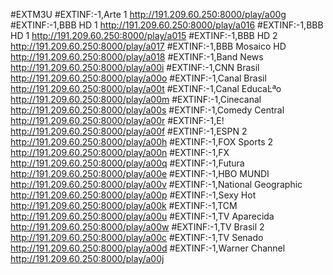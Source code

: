 #EXTM3U
#EXTINF:-1,Arte 1
http://191.209.60.250:8000/play/a00g
#EXTINF:-1,BBB HD 1
http://191.209.60.250:8000/play/a016
#EXTINF:-1,BBB HD 1
http://191.209.60.250:8000/play/a015
#EXTINF:-1,BBB HD 2
http://191.209.60.250:8000/play/a017
#EXTINF:-1,BBB Mosaico HD
http://191.209.60.250:8000/play/a018
#EXTINF:-1,Band News
http://191.209.60.250:8000/play/a00i
#EXTINF:-1,CNN Brasil
http://191.209.60.250:8000/play/a00o
#EXTINF:-1,Canal Brasil
http://191.209.60.250:8000/play/a00t
#EXTINF:-1,Canal EducaĿªo
http://191.209.60.250:8000/play/a00m
#EXTINF:-1,Cinecanal
http://191.209.60.250:8000/play/a00s
#EXTINF:-1,Comedy Central
http://191.209.60.250:8000/play/a00r
#EXTINF:-1,E!
http://191.209.60.250:8000/play/a00f
#EXTINF:-1,ESPN 2
http://191.209.60.250:8000/play/a00h
#EXTINF:-1,FOX Sports 2
http://191.209.60.250:8000/play/a00n
#EXTINF:-1,FX
http://191.209.60.250:8000/play/a00q
#EXTINF:-1,Futura
http://191.209.60.250:8000/play/a00e
#EXTINF:-1,HBO MUNDI
http://191.209.60.250:8000/play/a00v
#EXTINF:-1,National Geographic
http://191.209.60.250:8000/play/a00p
#EXTINF:-1,Sexy Hot
http://191.209.60.250:8000/play/a00k
#EXTINF:-1,TCM
http://191.209.60.250:8000/play/a00u
#EXTINF:-1,TV Aparecida
http://191.209.60.250:8000/play/a00w
#EXTINF:-1,TV Brasil 2
http://191.209.60.250:8000/play/a00c
#EXTINF:-1,TV Senado
http://191.209.60.250:8000/play/a00d
#EXTINF:-1,Warner Channel
http://191.209.60.250:8000/play/a00j
